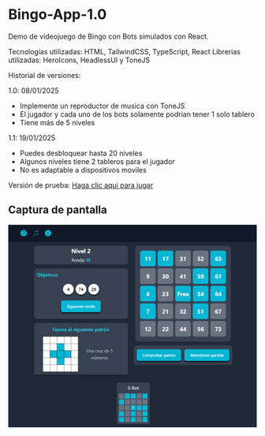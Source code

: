 # Bingo-App-1.0

Demo de videojuego de Bingo con Bots simulados con React.

Tecnologias utilizadas: HTML, TailwindCSS, TypeScript, React
Librerias utilizadas: HeroIcons, HeadlessUI y ToneJS

Historial de versiones:

1.0: 08/01/2025

- Implemente un reproductor de musica con ToneJS
- El jugador y cada uno de los bots solamente podrian tener 1 solo tablero
- Tiene más de 5 niveles

1.1: 19/01/2025

- Puedes desbloquear hasta 20 niveles
- Algunos niveles tiene 2 tableros para el jugador
- No es adaptable a dispositivos moviles

Versión de prueba: [Haga clic aqui para jugar](https://stately-hummingbird-3bc0f1.netlify.app/)

## Captura de pantalla

![](assets/2025-01-19-16-19-52-image.png)
